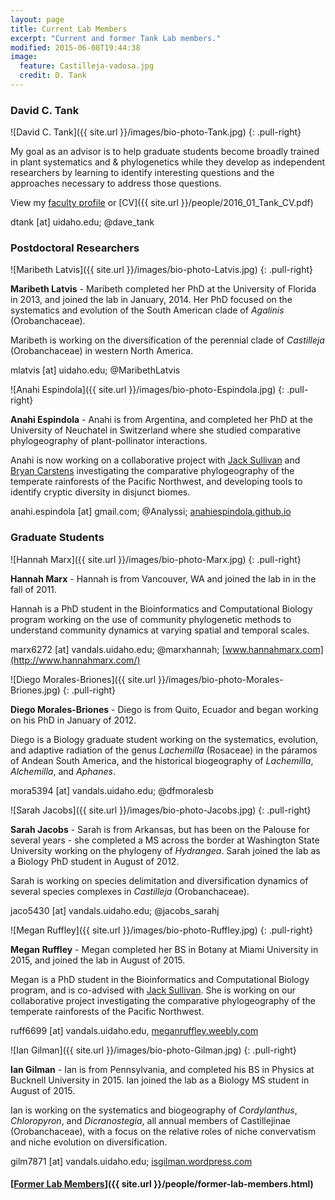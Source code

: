 ```yaml
---
layout: page
title: Current Lab Members
excerpt: "Current and former Tank Lab members."
modified: 2015-06-08T19:44:38
image:
  feature: Castilleja-vadosa.jpg
  credit: D. Tank
---
```

### David C. Tank
![David C. Tank]({{ site.url }}/images/bio-photo-Tank.jpg)
{: .pull-right}

My goal as an advisor is to help graduate students become broadly trained in plant systematics and & phylogenetics while they develop as independent researchers by learning to identify interesting questions and the approaches necessary to address those questions.

View my [faculty profile](http://www.uidaho.edu/sci/biology/faculty/davidtank) or [CV]({{ site.url }}/people/2016_01_Tank_CV.pdf)

dtank [at] uidaho.edu; @dave_tank

### Postdoctoral Researchers
![Maribeth Latvis]({{ site.url }}/images/bio-photo-Latvis.jpg)
{: .pull-right}

**Maribeth Latvis** - Maribeth completed her PhD at the University of Florida in 2013, and joined the lab in January, 2014. Her PhD focused on the systematics and evolution of the South American clade of <i>Agalinis</i> (Orobanchaceae).

Maribeth is working on the diversification of the perennial clade of <i>Castilleja</i> (Orobanchaceae) in western North America.

mlatvis [at] uidaho.edu; @MaribethLatvis

![Anahi Espindola]({{ site.url }}/images/bio-photo-Espindola.jpg)
{: .pull-right}

**Anahi Espindola** - Anahi is from Argentina, and completed her PhD at the University of Neuchatel in Switzerland where she studied comparative phylogeography of plant-pollinator interactions.

Anahi is now working on a collaborative project with [Jack Sullivan](http://www.webpages.uidaho.edu/~jacks/) and [Bryan Carstens](http://carstenslab.org.ohio-state.edu/OSU/Carstens_Lab.html) investigating the comparative phylogeography of the temperate rainforests of the Pacific Northwest, and developing tools to identify cryptic diversity in disjunct biomes.

anahi.espindola [at] gmail.com; @Analyssi;
[anahiespindola.github.io](http://anahiespindola.github.io/index.html)

### Graduate Students
![Hannah Marx]({{ site.url }}/images/bio-photo-Marx.jpg)
{: .pull-right}

**Hannah Marx** - Hannah is from Vancouver, WA and joined the lab in in the fall of 2011.

Hannah is a PhD student in the Bioinformatics and Computational Biology program working on the use of community phylogenetic methods to understand community dynamics at varying spatial and temporal scales.

marx6272 [at] vandals.uidaho.edu; @marxhannah; [www.hannahmarx.com](http://www.hannahmarx.com/)

![Diego Morales-Briones]({{ site.url }}/images/bio-photo-Morales-Briones.jpg)
{: .pull-right}

**Diego Morales-Briones** - Diego is from Quito, Ecuador and began working on his PhD in January of 2012.

Diego is a Biology graduate student working on the systematics, evolution, and adaptive radiation of the genus <i>Lachemilla</i> (Rosaceae) in the páramos of Andean South America, and the historical biogeography of <i>Lachemilla</i>, <i>Alchemilla</i>, and <i>Aphanes</i>.

mora5394 [at] vandals.uidaho.edu; @dfmoralesb

![Sarah Jacobs]({{ site.url }}/images/bio-photo-Jacobs.jpg)
{: .pull-right}

**Sarah Jacobs** - Sarah is from Arkansas, but has been on the Palouse for several years - she completed a MS across the border at Washington State University working on the phylogeny of <i>Hydrangea</i>. Sarah joined the lab as a Biology PhD student in August of 2012.
 
Sarah is working on species delimitation and diversification dynamics of several species complexes in <i>Castilleja</i> (Orobanchaceae).

jaco5430 [at] vandals.uidaho.edu; @jacobs_sarahj

![Megan Ruffley]({{ site.url }}/images/bio-photo-Ruffley.jpg)
{: .pull-right}

**Megan Ruffley** - Megan completed her BS in Botany at Miami University in 2015, and joined the lab in August of 2015.
 
Megan is a PhD student in the Bioinformatics and Computational Biology program, and is co-advised with [Jack Sullivan](http://www.webpages.uidaho.edu/~jacks/). She is working on our collaborative project investigating the comparative phylogeography of the temperate rainforests of the Pacific Northwest.

ruff6699 [at] vandals.uidaho.edu, [meganruffley.weebly.com](http://meganruffley.weebly.com)

![Ian Gilman]({{ site.url }}/images/bio-photo-Gilman.jpg)
{: .pull-right}

**Ian Gilman** - Ian is from Pennsylvania, and completed his BS in Physics at Bucknell University in 2015. Ian joined the lab as a Biology MS student in August of 2015.
 
Ian is working on the systematics and biogeography of <i>Cordylanthus</i>, <i>Chloropyron</i>, and <i>Dicranostegia</i>, all annual members of Castillejinae (Orobanchaceae), with a focus on the relative roles of niche convervatism and niche evolution on diversification.

gilm7871 [at] vandals.uidaho.edu; [isgilman.wordpress.com](https://isgilman.wordpress.com)

#### [<u>Former Lab Members</u>]({{ site.url }}/people/former-lab-members.html)






[^1]: Example: *domain.com/category-name/post-title*